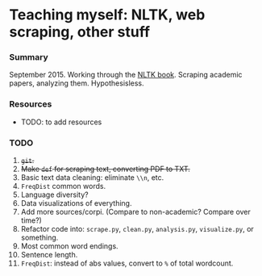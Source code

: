 Teaching myself: NLTK, web scraping, other stuff
=======

### Summary

September 2015. Working through the [NLTK book](http://www.nltk.org/book_1ed/). Scraping academic papers, analyzing them. Hypothesisless.



### Resources
* TODO: to add resources

### TODO

1. ~~`git`.~~
2. ~~Make `def` for scraping text, converting PDF to TXT.~~
3. Basic text data cleaning: eliminate `\\n`, etc.
4. `FreqDist` common words.
5. Language diversity?
6. Data visualizations of everything.
7. Add more sources/corpi. (Compare to non-academic? Compare over time?)
8. Refactor code into: `scrape.py`, `clean.py`, `analysis.py`, `visualize.py`, or something.
9. Most common word endings.
10. Sentence length.
11. `FreqDist`: instead of abs values, convert to `%` of total wordcount.